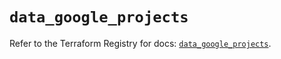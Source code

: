 # `data_google_projects`

Refer to the Terraform Registry for docs: [`data_google_projects`](https://registry.terraform.io/providers/hashicorp/google/5.13.0/docs/data-sources/projects).
